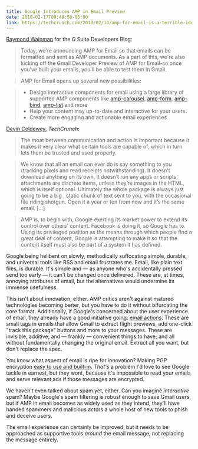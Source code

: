 ```yaml
---
title: Google Introduces AMP in Email Preview 
date: 2018-02-17T09:48:58-05:00
link: https://techcrunch.com/2018/02/13/amp-for-email-is-a-terrible-idea/
---
```


[Raymond Wainman][amp] for the G Suite Developers Blog: 

> Today, we're announcing AMP for Email so that emails can be formatted and sent as AMP documents. As a part of this, we're also kicking off the Gmail Developer Preview of AMP for Email-so once you've built your emails, you'll be able to test them in Gmail.  
  
> AMP for Email opens up several new possibilities:  

> - Design interactive components for email using a large library of supported AMP components like [amp-carousel](https://ampbyexample.com/components/amp-carousel/), [amp-form](https://ampbyexample.com/components/amp-form/), [amp-bind](https://ampbyexample.com/components/amp-bind/), [amp-list](https://ampbyexample.com/components/amp-list/) and more
> - Help your content stay up-to-date and interactive for your users.
> - Create more engaging and actionable email experiences

[amp]: https://gsuite-developers.googleblog.com/2018/02/AMP-for-email-developer-preview.html?m=1

[Devin Coldewey][tc], *TechCrunch*: 

> The moat between communication and action is important because it makes it very clear what certain tools are capable of, which in turn lets them be trusted and used properly.

> We know that all an email can ever do is say something to you (tracking pixels and read receipts notwithstanding). It doesn’t download anything on its own, it doesn’t run any apps or scripts, attachments are discrete items, unless they’re images in the HTML, which is itself optional. Ultimately the whole package is always just going to be a big , static chunk of text sent to you, with the occasional file riding shotgun. Open it a year or ten from now and it’s the same email. [...]

> AMP is, to begin with, Google exerting its market power to extend its control over others’ content. Facebook is doing it, so Google has to. Using its privileged position as the means through which people find a great deal of content, Google is attempting to make it so that the content itself must also be part of a system it has defined.

[tc]: https://techcrunch.com/2018/02/13/amp-for-email-is-a-terrible-idea/

Google being hellbent on slowly, methodically suffocating simple, durable, and universal tools like RSS and email frustrates me. Email, like plain text files, is durable. It's simple and — as anyone who's accidentally pressed send too early — it can't be changed once delivered. These are, at times, annoying attributes of email, but the alternatives would undermine its immense usefulness. 

This isn't about innovation, either. AMP critics aren't against matured technologies becoming better, but you have to do it without bifurcating the core format. Additionally, if Google's concerned about the user experience of email, they already have a good initiative going: [email actions]. These are small tags in emails that allow Gmail to extract flight previews, add one-click "track this package" buttons and more to your messages. These are invisible, additive, and — frankly — convenient things to have; and all without fundamentally changing the original email. Extract all you want, but don't replace the spec. 

<aside>You know what aspect of email is ripe for innovation? Making PGP encryption <a href="https://www.schneier.com/blog/archives/2016/12/giving_up_on_pg.html">easy to use and built-in</a>. <em>That's</em> a problem I'd love to see Google tackle in earnest, but they wont, because it's impossible to read your emails and serve relevant ads if those messages are encrypted.</aside> 

We haven't even talked about spam yet, either. Can you imagine *interactive* spam? Maybe Google's spam filtering is robust enough to save Gmail users, but if AMP in email becomes as widely used as they intend, they'll have handed spammers and malicious actors a whole host of new tools to phish and deceive users. 

The email experience can certainly be improved, but it needs to be approached as supportive tools *around* the email message, not replacing the message entirely.  

[email actions]: https://developers.google.com/gmail/markup/



